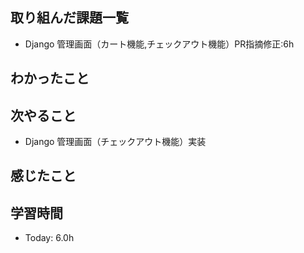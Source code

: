 ## 取り組んだ課題一覧
- Django 管理画面（カート機能,チェックアウト機能）PR指摘修正:6h


## わかったこと

## 次やること
- Django 管理画面（チェックアウト機能）実装
## 感じたこと

## 学習時間
- Today: 6.0h